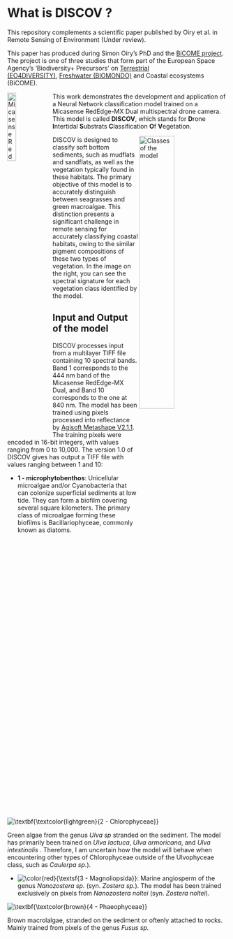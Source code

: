 

# What is DISCOV ?

This repository complements a scientific paper published by Oiry et
al. in Remote Sensing of Environment (Under review).

This paper has produced during Simon Oiry’s PhD and the [BiCOME
project](https://bicome.info). The project is one of three studies that
form part of the European Space Agency’s ‘Biodiversity+ Precursors’
on [Terrestrial
(EO4DIVERSITY)](https://www.eo4diversity.info/), [Freshwater
(BIOMONDO)](https://www.biomondo.info/) and Coastal ecosystems (BiCOME).

<img src="Data/figs/Micasense_Dual_MX.png" align="left" width="20%" title="Micasense RedEdge-MX Dual">

This work demonstrates the development and application of a Neural
Network classification model trained on a Micasense RedEdge-MX Dual
multispectral drone camera. This model is called **DISCOV**, which
stands for **D**rone **I**ntertidal **S**ubstrats **C**lassification
**O**f **V**egetation.

<img src="Data/figs/Figure2.jpg" width="40%" align="right"
title="Classes of the model">

DISCOV is designed to classify soft bottom sediments, such as mudflats
and sandflats, as well as the vegetation typically found in these
habitats. The primary objective of this model is to accurately
distinguish between seagrasses and green macroalgae. This distinction
presents a significant challenge in remote sensing for accurately
classifying coastal habitats, owing to the similar pigment compositions
of these two types of vegetation. In the image on the right, you can see
the spectral signature for each vegetation class identified by the
model.

## Input and Output of the model

DISCOV processes input from a multilayer TIFF file containing 10
spectral bands. Band 1 corresponds to the 444 nm band of the Micasense
RedEdge-MX Dual, and Band 10 corresponds to the one at 840 nm. The model
has been trained using pixels processed into reflectance by [Agisoft
Metashape V2.1.1](https://www.agisoft.com). The training pixels were
encoded in 16-bit integers, with values ranging from 0 to 10,000. The
version 1.0 of DISCOV gives has output a TIFF file with values ranging
between 1 and 10:

- **1 - microphytobenthos**: Unicellular microalgae and/or Cyanobacteria
  that can colonize superficial sediments at low tide. They can form a
  biofilm covering several square kilometers. The primary class of
  microalgae forming these biofilms is Bacillariophyceae, commonly known
  as diatoms.

![\textbf{\textcolor{lightgreen}{2 - Chlorophyceae}}](https://latex.codecogs.com/png.image?%5Cbg_black&space;%5Ctextbf%7B%5Ctextcolor%7Blightgreen%7D%7B2%20-%20Chlorophyceae%7D%7D "\textbf{\textcolor{lightgreen}{2 - Chlorophyceae}}")

Green algae from the genus *Ulva sp* stranded on the sediment. The model
has primarily been trained on *Ulva lactuca*, *Ulva armoricana*, and
*Ulva intestinalis* . Therefore, I am uncertain how the model will
behave when encountering other types of Chlorophyceae outside of the
Ulvophyceae class, such as *Caulerpa sp.*).

- ![\color{red}{\textsf{3 - Magnoliopsida}}](https://latex.codecogs.com/png.image?%5Cbg_black&space;%5Ccolor%7Bred%7D%7B%5Ctextsf%7B3%20-%20Magnoliopsida%7D%7D "\color{red}{\textsf{3 - Magnoliopsida}}"):
  Marine angiosperm of the genus *Nanozostera sp.* (syn. *Zostera sp.*).
  The model has been trained exclusively on pixels from *Nanozostera
  noltei* (syn. *Zostera noltei*).

![\textbf{\textcolor{brown}{4 - Phaeophyceae}}](https://latex.codecogs.com/png.image?%5Cbg_black&space;%5Ctextbf%7B%5Ctextcolor%7Bbrown%7D%7B4%20-%20Phaeophyceae%7D%7D "\textbf{\textcolor{brown}{4 - Phaeophyceae}}")

Brown macrolalgae, stranded on the sediment or oftenly attached to
rocks. Mainly trained from pixels of the genus *Fusus sp.*
